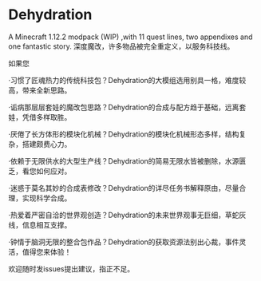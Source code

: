 # Dehydration
A Minecraft 1.12.2 modpack (WIP) ,with 11 quest lines, two appendixes and one fantastic story.
深度魔改，许多物品被完全重定义，以服务科技线。


如果您

·习惯了匠魂热力的传统科技包？Dehydration的大模组选用别具一格，难度较高，带来全新思路。

·诟病那层层套娃的魔改包思路？Dehydration的合成与配方趋于基础，远离套娃，凭借多样取胜。

·厌倦了长方体形的模块化机械？Dehydration的模块化机械形态多样，结构复杂，搭建颇费心力。

·依赖于无限供水的大型生产线？Dehydration的简易无限水皆被删除，水源匮乏，看您如何应对。

·迷惑于莫名其妙的合成表修改？Dehydration的详尽任务书解释原由，尽量合理，实现科学合成。

·热爱着严密自洽的世界观创造？Dehydration的未来世界观事无巨细，草蛇灰线，信息相互支撑。

·钟情于脑洞无限的整合包作品？Dehydration的获取资源法别出心裁，事件灵活，值得您来体验！


欢迎随时发issues提出建议，指正不足。
